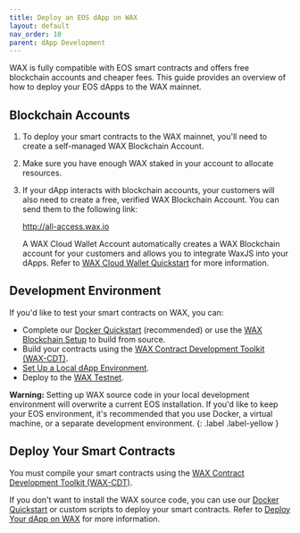 ```yaml
---
title: Deploy an EOS dApp on WAX
layout: default
nav_order: 10
parent: dApp Development
---
```


WAX is fully compatible with EOS smart contracts and offers free blockchain accounts and cheaper fees. This guide provides an overview of how to deploy your EOS dApps to the WAX mainnet.

<!--## What's Compatible

* All EOSIO System Contracts
* All EOSIO CDT libraries
* <a href="https://github.com/EOSIO/eosjs" target="_blank">eosjs</a> API SDK-->

## Blockchain Accounts

1. To deploy your smart contracts to the WAX mainnet, you'll need to create a self-managed WAX Blockchain Account.

2. Make sure you have enough WAX staked in your account to allocate resources.

3. If your dApp interacts with blockchain accounts, your customers will also need to create a free, verified WAX Blockchain Account. You can send them to the following link:

    <a href="https://all-access.wax.io" target="_blank">http://<span></span>all-access.wax.io</a>

    A WAX Cloud Wallet Account automatically creates a WAX Blockchain account for your customers and allows you to integrate WaxJS into your dApps. Refer to [WAX Cloud Wallet Quickstart](/wax-developer/docs/waa_waxjs_qstart) for more information.

## Development Environment

If you'd like to test your smart contracts on WAX, you can:

* Complete our [Docker Quickstart](/wax-developer/docs/dapp-development/docker-setup) (recommended) or use the [WAX Blockchain Setup](/wax-developer/docs/dapp-development/wax-blockchain-setup) to build from source.
* Build your contracts using the [WAX Contract Development Toolkit (WAX-CDT)](/wax-developer/docs/dapp-development/wax-cdt).
* [Set Up a Local dApp Environment](/wax-developer/docs/dapp-development/setup-local-dapp-environment).
* Deploy to the [WAX Testnet](/wax-developer/docs/dapp-development/testnet-quickstart).

<strong>Warning:</strong> Setting up WAX source code in your local development environment will overwrite a current EOS installation. If you'd like to keep your EOS environment, it's recommended that you use Docker, a virtual machine, or a separate development environment.
{: .label .label-yellow }

## Deploy Your Smart Contracts

You must compile your smart contracts using the [WAX Contract Development Toolkit (WAX-CDT)](/wax-developer/docs/dapp-development/wax-cdt).

If you don't want to install the WAX source code, you can use our [Docker Quickstart](/wax-developer/docs/dapp-development/docker-setup) or custom scripts to deploy your smart contracts. Refer to [Deploy Your dApp on WAX](/wax-developer/docs/dapp-development/deploy-dapp-on-wax) for more information.
